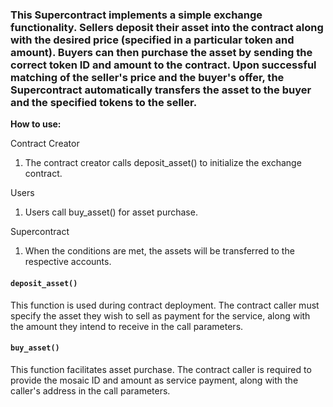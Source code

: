 ### This Supercontract implements a simple exchange functionality.  Sellers deposit their asset into the contract along with the desired price (specified in a particular token and amount). Buyers can then purchase the asset by sending the correct token ID and amount to the contract. Upon successful matching of the seller's price and the buyer's offer, the Supercontract automatically transfers the asset to the buyer and the specified tokens to the seller.

**How to use:**

Contract Creator

1. The contract creator calls deposit_asset() to initialize the exchange contract.

Users

1. Users call buy_asset() for asset purchase.

Supercontract

1. When the conditions are met, the assets will be transferred to the respective accounts.


#### ```deposit_asset()```
This function is used during contract deployment. The contract caller must specify the asset they wish to sell as payment for the service, along with the amount they intend to receive in the call parameters.

#### ```buy_asset()```
This function facilitates asset purchase. The contract caller is required to provide the mosaic ID and amount as service payment, along with the caller's address in the call parameters.
